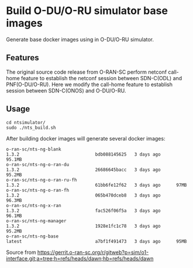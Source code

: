 # Build O-DU/O-RU simulator base images
Generate base docker images using in O-DU/O-RU simulator.

## Features
The original source code release from O-RAN-SC perform netconf call-home feature to establish the netconf session between SDN-C(ODL) and PNF(O-DU/O-RU).
Here we modify the call-home feature to establish session between SDN-C(ONOS) and O-DU/O-RU.

## Usage
```
cd ntsimulator/
sudo ./nts_build.sh
``` 
After building docker images will generate several docker images:
```
o-ran-sc/nts-ng-blank                                                        1.3.2                             bdb088145625   3 days ago      95.1MB
o-ran-sc/nts-ng-o-ran-du                                                     1.3.2                             26686645bacc   3 days ago      95.2MB
o-ran-sc/nts-ng-o-ran-ru-fh                                                  1.3.2                             61bb6fe12f62   3 days ago      97MB
o-ran-sc/nts-ng-o-ran-fh                                                     1.3.2                             065b470dceb8   3 days ago      96.3MB
o-ran-sc/nts-ng-x-ran                                                        1.3.2                             fac526f06f5a   3 days ago      96.1MB
o-ran-sc/nts-ng-manager                                                      1.3.2                             1928e1fc1c78   3 days ago      95.2MB
o-ran-sc/nts-ng-base                                                         latest                            a7bf1f491473   3 days ago      95MB
```

Source from https://gerrit.o-ran-sc.org/r/gitweb?p=sim/o1-interface.git;a=tree;h=refs/heads/dawn;hb=refs/heads/dawn
